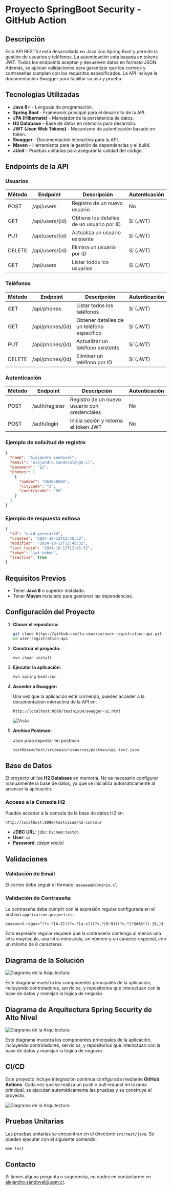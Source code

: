 # Proyecto SpringBoot Security - GitHub Action

## Descripción

Esta API RESTful está desarrollada en Java con Spring Boot y permite la gestión de usuarios y teléfonos. La autenticación está basada en tokens JWT. Todos los endpoints aceptan y devuelven datos en formato JSON. Además, se aplican validaciones para garantizar que los correos y contraseñas cumplan con los requisitos especificados. La API incluye la documentación Swagger para facilitar su uso y prueba.

## Tecnologías Utilizadas

- **Java 8+** - Lenguaje de programación.
- **Spring Boot** - Framework principal para el desarrollo de la API.
- **JPA (Hibernate)** - Manejador de la persistencia de datos.
- **H2 Database** - Base de datos en memoria para desarrollo.
- **JWT (Json Web Tokens)** - Mecanismo de autenticación basado en token.
- **Swagger** - Documentación interactiva para la API.
- **Maven** - Herramienta para la gestión de dependencias y el build.
- **JUnit** - Pruebas unitarias para asegurar la calidad del código.

## Endpoints de la API

### Usuarios

| Método | Endpoint         | Descripción                                  | Autenticación |
|--------|------------------|----------------------------------------------|---------------|
| POST   | /api/users        | Registro de un nuevo usuario                 | No            |
| GET    | /api/users/{id}   | Obtiene los detalles de un usuario por ID    | Sí (JWT)      |
| PUT    | /api/users/{id}   | Actualiza un usuario existente               | Sí (JWT)      |
| DELETE | /api/users/{id}   | Elimina un usuario por ID                    | Sí (JWT)      |
| GET    | /api/users        | Listar todos los usuarios                    | Sí (JWT)      |

### Teléfonos

| Método | Endpoint         | Descripción                                  | Autenticación |
|--------|------------------|----------------------------------------------|---------------|
| GET    | /api/phones       | Listar todos los teléfonos                   | Sí (JWT)      |
| GET    | /api/phones/{id}  | Obtener detalles de un teléfono específico   | Sí (JWT)      |
| PUT    | /api/phones/{id}  | Actualizar un teléfono existente             | Sí (JWT)      |
| DELETE | /api/phones/{id}  | Eliminar un teléfono por ID                  | Sí (JWT)      |

### Autenticación

| Método | Endpoint         | Descripción                                  | Autenticación |
|--------|------------------|----------------------------------------------|---------------|
| POST   | /auth/register    | Registro de un nuevo usuario con credenciales| No            |
| POST   | /auth/login       | Inicia sesión y retorna el token JWT         | No            |

### Ejemplo de solicitud de registro

```json
{
  "name": "Alejandro Sandoval",
  "email": "alejandro.sandoval@ugm.cl",
  "password": "p2",
  "phones": [
	{
	  "number": "963038688",
	  "citycode": "2",
	  "countrycode": "56"
	}
  ]
}
```

### Ejemplo de respuesta exitosa

```json
{
  "id": "uuid-generated",
  "created": "2024-10-12T12:45:32",
  "modified": "2024-10-12T12:45:32",
  "last_login": "2024-10-12T12:45:32",
  "token": "jwt-token",
  "isactive": true
}
```

## Requisitos Previos

- Tener **Java 8** o superior instalado.
- Tener **Maven** instalado para gestionar las dependencias.

## Configuración del Proyecto

1. **Clonar el repositorio:**

   ```bash
   git clone https://github.com/tu-usuario/user-registration-api.git
   cd user-registration-api
   ```

2. **Construir el proyecto:**

   ```bash
   mvn clean install
   ```

3. **Ejecutar la aplicación:**

   ```bash
   mvn spring-boot:run
   ```

4. **Acceder a Swagger:**
   
   Una vez que la aplicación esté corriendo, puedes acceder a la documentación interactiva de la API en:

	```
   	http://localhost:8080/testnisum/swagger-ui.html
   	```
   ![Vista](swagger.png)	
  

5. **Archivo Postman:**
   
	Json para importar en postman 

	```
  	testNisum/test/src/main/resources/postman/api-test.json
   	```
   




## Base de Datos

El proyecto utiliza **H2 Database** en memoria. No es necesario configurar manualmente la base de datos, ya que se inicializa automáticamente al arrancar la aplicación.

### Acceso a la Consola H2

Puedes acceder a la consola de la base de datos H2 en:
```
http://localhost:8080/testnisum/h2-console
```
- **JDBC URL**: `jdbc:h2:mem:testdb`
- **User**: `sa`
- **Password**: *(dejar vacío)*

## Validaciones

### Validación de Email

El correo debe seguir el formato: `aaaaaaa@dominio.cl`.

### Validación de Contraseña

La contraseña debe cumplir con la expresión regular configurada en el archivo `application.properties`:

```properties
password.regex=^(?=.*[A-Z])(?=.*[a-z])(?=.*[0-9])(?=.*[!@#$&*]).{8,}$
```

Esta expresión regular requiere que la contraseña contenga al menos una letra mayúscula, una letra minúscula, un número y un carácter especial, con un mínimo de 8 caracteres.

## Diagrama de la Solución

![Diagrama de la Arquitectura](diagrama_arquitectura.png)

Este diagrama muestra los componentes principales de la aplicación, incluyendo controladores, servicios, y repositorios que interactúan con la base de datos y manejan la lógica de negocio.


## Diagrama de Arquitectura Spring Security de Alto Nivel

![Diagrama de la Arquitectura](Filter.png)

Este diagrama muestra los componentes principales de la aplicación, incluyendo controladores, servicios, y repositorios que interactúan con la base de datos y manejan la lógica de negocio.


## CI/CD

Este proyecto incluye integración continua configurada mediante **GitHub Actions**. Cada vez que se realiza un push o pull request en la rama principal, se ejecutan automáticamente las pruebas y se construye el proyecto.

![Diagrama de la Arquitectura](github.png)


## Pruebas Unitarias

Las pruebas unitarias se encuentran en el directorio `src/test/java`. Se pueden ejecutar con el siguiente comando:

```bash
mvn test
```


## Contacto

Si tienes alguna pregunta o sugerencia, no dudes en contactarme en [alejandro.sandoval@ugm.cl](mailto:alejandro.sandoval@ugm.cl).
